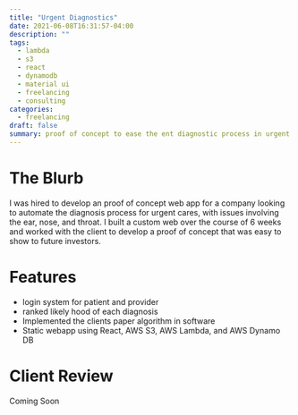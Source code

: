 ```yaml
---
title: "Urgent Diagnostics"
date: 2021-06-08T16:31:57-04:00
description: ""
tags:
  - lambda
  - s3
  - react
  - dynamodb
  - material ui
  - freelancing
  - consulting
categories:
  - freelancing
draft: false
summary: proof of concept to ease the ent diagnostic process in urgent cares
---
```


# The Blurb

I was hired to develop an proof of concept web app for a company looking to automate the diagnosis process for urgent cares, with issues involving the ear, nose, and throat. I built a custom web over the course of 6 weeks and worked with the client to develop a proof of concept that was easy to show to future investors. 

# Features
  - login system for patient and provider
  - ranked likely hood of each diagnosis
  - Implemented the clients paper algorithm in software
  - Static webapp using React, AWS S3, AWS Lambda, and AWS Dynamo DB

# Client Review

Coming Soon
